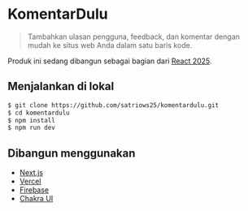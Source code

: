 # KomentarDulu

> Tambahkan ulasan pengguna, feedback, dan komentar dengan mudah ke situs web Anda dalam satu baris kode.

Produk ini sedang dibangun sebagai bagian dari [React 2025](https://react2025.com).

## Menjalankan di lokal

```bash
$ git clone https://github.com/satriows25/komentardulu.git
$ cd komentardulu
$ npm install
$ npm run dev
```

## Dibangun menggunakan

- [Next.js](https://nextjs.org/)
- [Vercel](https://vercel.com)
- [Firebase](https://firebase.com)
- [Chakra UI](https://chakra-ui.com/)
